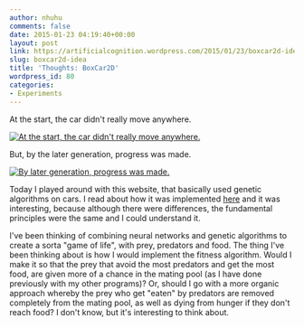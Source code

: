 ```yaml
---
author: nhuhu
comments: false
date: 2015-01-23 04:19:40+00:00
layout: post
link: https://artificialcognition.wordpress.com/2015/01/23/boxcar2d-idea/
slug: boxcar2d-idea
title: 'Thoughts: BoxCar2D'
wordpress_id: 80
categories:
- Experiments
---
```

At the start, the car didn't really move anywhere.

[![At the start, the car didn't really move anywhere.](https://artificialcognition.files.wordpress.com/2015/01/screen-region-2015-01-23-at-17-12-18.png?w=300)](https://artificialcognition.files.wordpress.com/2015/01/screen-region-2015-01-23-at-17-12-18.png) 

But, by the later generation, progress was made.

[![By later generation, progress was made.](https://artificialcognition.files.wordpress.com/2015/01/screen-region-2015-01-23-at-17-08-27.png?w=300)](https://artificialcognition.files.wordpress.com/2015/01/screen-region-2015-01-23-at-17-08-27.png)

Today I played around with this website, that basically used genetic algorithms on cars. I read about how it was implemented [here](http://boxcar2d.com/about.html) and it was interesting, because although there were differences, the fundamental principles were the same and I could understand it.

I've been thinking of combining neural networks and genetic algorithms to create a sorta "game of life", with prey, predators and food. The thing I've been thinking about is how I would implement the fitness algorithm. Would I make it so that the prey that avoid the most predators and get the most food, are given more of a chance in the mating pool (as I have done previously with my other programs)? Or, should I go with a more organic approach whereby the prey who get "eaten" by predators are removed completely from the mating pool, as well as dying from hunger if they don't reach food? I don't know, but it's interesting to think about.
